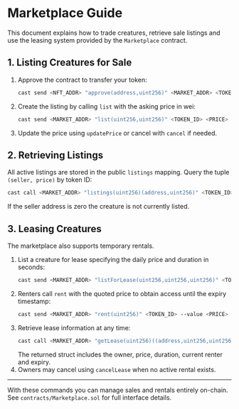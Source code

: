# Marketplace Guide

This document explains how to trade creatures, retrieve sale listings and use the leasing system provided by the `Marketplace` contract.

## 1. Listing Creatures for Sale

1. Approve the contract to transfer your token:
   ```bash
   cast send <NFT_ADDR> "approve(address,uint256)" <MARKET_ADDR> <TOKEN_ID> --rpc-url <RPC_URL> --private-key <KEY>
   ```
2. Create the listing by calling `list` with the asking price in wei:
   ```bash
   cast send <MARKET_ADDR> "list(uint256,uint256)" <TOKEN_ID> <PRICE> --rpc-url <RPC_URL> --private-key <KEY>
   ```
3. Update the price using `updatePrice` or cancel with `cancel` if needed.

## 2. Retrieving Listings

All active listings are stored in the public `listings` mapping. Query the tuple `(seller, price)` by token ID:

```bash
cast call <MARKET_ADDR> "listings(uint256)(address,uint256)" <TOKEN_ID> --rpc-url <RPC_URL>
```

If the seller address is zero the creature is not currently listed.

## 3. Leasing Creatures

The marketplace also supports temporary rentals.

1. List a creature for lease specifying the daily price and duration in seconds:
   ```bash
   cast send <MARKET_ADDR> "listForLease(uint256,uint256,uint256)" <TOKEN_ID> <PRICE> <DURATION> --rpc-url <RPC_URL> --private-key <KEY>
   ```
2. Renters call `rent` with the quoted price to obtain access until the expiry timestamp:
   ```bash
   cast send <MARKET_ADDR> "rent(uint256)" <TOKEN_ID> --value <PRICE> --rpc-url <RPC_URL> --private-key <KEY>
   ```
3. Retrieve lease information at any time:
   ```bash
   cast call <MARKET_ADDR> "getLease(uint256)((address,uint256,uint256,address,uint256))" <TOKEN_ID> --rpc-url <RPC_URL>
   ```
   The returned struct includes the owner, price, duration, current renter and expiry.
4. Owners may cancel using `cancelLease` when no active rental exists.

---

With these commands you can manage sales and rentals entirely on-chain. See `contracts/Marketplace.sol` for full interface details.
